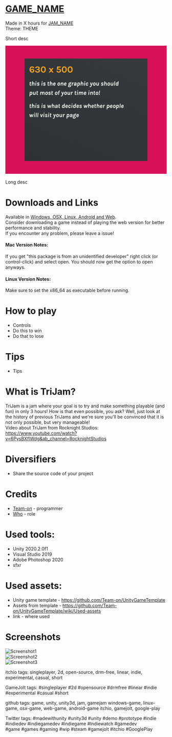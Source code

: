  # [GAME_NAME](GAME_LINK)
Made in X hours for [JAM_NAME](JAM_LINK)  
Theme: THEME  

Short desc  

![Cover](ItchioPage/CoverImage.png) 

Long desc  


# Downloads and Links
Available in [Windows, OSX, Linux, Android and Web](GAME_LINK).  
Consider downloading a game instead of playing the web version for better performance and stability.  
If you encounter any problem, please leave a issue!  

#### Mac Version Notes:
If you get "this package is from an unidentified developer" right click (or control-click) and select open. You should now get the option to open anyways.

#### Linux Version Notes:
Make sure to set the x86_64 as executable before running.


#  How to play
 * Controls
 * Do this to win
 * Do that to lose
 
#  Tips
 * Tips


# What is TriJam?
TriJam is a jam where your goal is to try and make something playable (and fun) in only 3 hours! How is that even possible, you ask? Well, just look at the history of previous TriJams and we're sure you'll be convinced that it is not only possible, but very manageable!  
Video about TriJam from Rocknight Studios: https://www.youtube.com/watch?v=6PysBXflWdg&ab_channel=RocknightStudios


# Diversifiers
 * Share the source code of your project


# Credits
 * [Team-on](https://github.com/Team-on) - programmer
 * [Who](LINK) - role


# Used tools:
 * Unity 2020.2.0f1
 * Visual Studio 2019
 * Adobe Photoshop 2020
 * sfxr


# Used assets:
 * Unity game template - https://github.com/Team-on/UnityGameTemplate
 * Assets from template - https://github.com/Team-on/UnityGameTemplate/wiki/Used-assets
 * link - where used


# Screenshots
![Screenshot1](Screenshots/Screenshot1.png)  
![Screenshot2](Screenshots/Screenshot2.png)  
![Screenshot3](Screenshots/Screenshot3.png)  

itchio tags: 
singleplayer, 2d, open-source, drm-free, linear, indie, experimental, casual, short

GameJolt tags:
#singleplayer #2d #opensource #drmfree #linear #indie #experimental #casual #short

github tags:
game, unity, unity3d, jam, gamejam
windows-game, linux-game, osx-game, web-game, android-game
itchio, gamejolt, google-play

Twitter tags:
#madewithunity #unity3d #unity 
#demo #prototype 
#indie #indiedev #indiegamedev #indiegame #Indiewatch
#gamedev  
#game #games #gaming 
#wip
#steam #gamejolt #itchio #GooglePlay 
